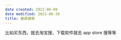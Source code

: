 ```yaml
---
date created: 2022-06-09
date modified: 2022-08-20
title: 垂直搜索
---
```


比如买东西，就去淘宝搜，下载软件就去 app store 搜等等
